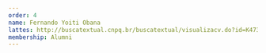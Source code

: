 ```yaml
---
order: 4
name: Fernando Yoiti Obana
lattes: http://buscatextual.cnpq.br/buscatextual/visualizacv.do?id=K4734824E1
membership: Alumni
---
```

